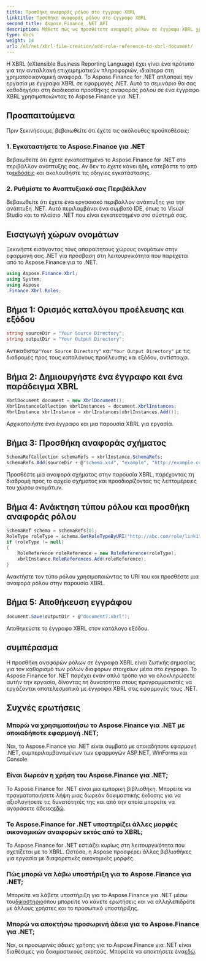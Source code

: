 ```yaml
---
title: Προσθήκη αναφοράς ρόλου στο έγγραφο XBRL
linktitle: Προσθήκη αναφοράς ρόλου στο έγγραφο XBRL
second_title: Aspose.Finance .NET API
description: Μάθετε πώς να προσθέτετε αναφορές ρόλων σε έγγραφα XBRL χρησιμοποιώντας το Aspose.Finance για .NET. Απλοποιήστε τις οικονομικές αναφορές στις εφαρμογές σας .NET με αυτό το σεμινάριο.
type: docs
weight: 14
url: /el/net/xbrl-file-creation/add-role-reference-to-xbrl-document/
---
```

Η XBRL (eXtensible Business Reporting Language) έχει γίνει ένα πρότυπο για την ανταλλαγή επιχειρηματικών πληροφοριών, ιδιαίτερα στη χρηματοοικονομική αναφορά. Το Aspose.Finance for .NET απλοποιεί την εργασία με έγγραφα XBRL σε εφαρμογές .NET. Αυτό το σεμινάριο θα σας καθοδηγήσει στη διαδικασία προσθήκης αναφοράς ρόλου σε ένα έγγραφο XBRL χρησιμοποιώντας το Aspose.Finance για .NET.
## Προαπαιτούμενα
Πριν ξεκινήσουμε, βεβαιωθείτε ότι έχετε τις ακόλουθες προϋποθέσεις:
### 1. Εγκαταστήστε το Aspose.Finance για .NET
Βεβαιωθείτε ότι έχετε εγκατεστημένο το Aspose.Finance for .NET στο περιβάλλον ανάπτυξης σας. Αν δεν το έχετε κάνει ήδη, κατεβάστε το από το[εκδόσεις](https://releases.aspose.com/finance/net/) και ακολουθήστε τις οδηγίες εγκατάστασης.
### 2. Ρυθμίστε το Αναπτυξιακό σας Περιβάλλον
Βεβαιωθείτε ότι έχετε ένα εργασιακό περιβάλλον ανάπτυξης για την ανάπτυξη .NET. Αυτό περιλαμβάνει ένα συμβατό IDE, όπως το Visual Studio και το πλαίσιο .NET που είναι εγκατεστημένο στο σύστημά σας.
## Εισαγωγή χώρων ονομάτων
Ξεκινήστε εισάγοντας τους απαραίτητους χώρους ονομάτων στην εφαρμογή σας .NET για πρόσβαση στη λειτουργικότητα που παρέχεται από το Aspose.Finance για το .NET.
```csharp
using Aspose.Finance.Xbrl;
using System;
using Aspose
.Finance.Xbrl.Roles;
```
## Βήμα 1: Ορισμός καταλόγου προέλευσης και εξόδου
```csharp
string sourceDir = "Your Source Directory";
string outputDir = "Your Output Directory";
```
 Αντικαθιστώ`"Your Source Directory"` και`"Your Output Directory"` με τις διαδρομές προς τους καταλόγους προέλευσης και εξόδου, αντίστοιχα.
## Βήμα 2: Δημιουργήστε ένα έγγραφο και ένα παράδειγμα XBRL
```csharp
XbrlDocument document = new XbrlDocument();
XbrlInstanceCollection xbrlInstances = document.XbrlInstances;
XbrlInstance xbrlInstance = xbrlInstances[xbrlInstances.Add()];
```
Αρχικοποιήστε ένα έγγραφο και μια παρουσία XBRL για εργασία.
## Βήμα 3: Προσθήκη αναφοράς σχήματος
```csharp
SchemaRefCollection schemaRefs = xbrlInstance.SchemaRefs;
schemaRefs.Add(sourceDir + @"schema.xsd", "example", "http://example.com/xbrl/taxonomy");
```
Προσθέστε μια αναφορά σχήματος στην παρουσία XBRL, παρέχοντας τη διαδρομή προς το αρχείο σχήματος και προσδιορίζοντας τις λεπτομέρειες του χώρου ονομάτων.
## Βήμα 4: Ανάκτηση τύπου ρόλου και προσθήκη αναφοράς ρόλου
```csharp
SchemaRef schema = schemaRefs[0];
RoleType roleType = schema.GetRoleTypeByURI("http://abc.com/role/link1");
if (roleType != null)
{
    RoleReference roleReference = new RoleReference(roleType);
    xbrlInstance.RoleReferences.Add(roleReference);
}
```
Ανακτήστε τον τύπο ρόλου χρησιμοποιώντας το URI του και προσθέστε μια αναφορά ρόλου στην παρουσία XBRL.
## Βήμα 5: Αποθήκευση εγγράφου
```csharp
document.Save(outputDir + @"document7.xbrl");
```
Αποθηκεύστε το έγγραφο XBRL στον κατάλογο εξόδου.
## συμπέρασμα
Η προσθήκη αναφορών ρόλων σε έγγραφα XBRL είναι ζωτικής σημασίας για τον καθορισμό των ρόλων διαφόρων στοιχείων μέσα στο έγγραφο. Το Aspose.Finance for .NET παρέχει έναν απλό τρόπο για να ολοκληρώσετε αυτήν την εργασία, δίνοντας τη δυνατότητα στους προγραμματιστές να εργάζονται αποτελεσματικά με έγγραφα XBRL στις εφαρμογές τους .NET.
## Συχνές ερωτήσεις
### Μπορώ να χρησιμοποιήσω το Aspose.Finance για .NET με οποιαδήποτε εφαρμογή .NET;
Ναι, το Aspose.Finance για .NET είναι συμβατό με οποιαδήποτε εφαρμογή .NET, συμπεριλαμβανομένων των εφαρμογών ASP.NET, WinForms και Console.
### Είναι δωρεάν η χρήση του Aspose.Finance για .NET;
 Το Aspose.Finance for .NET είναι μια εμπορική βιβλιοθήκη. Μπορείτε να πραγματοποιήσετε λήψη μιας δωρεάν δοκιμαστικής έκδοσης για να αξιολογήσετε τις δυνατότητές της και από την οποία μπορείτε να αγοράσετε άδειες[εδώ](https://purchase.aspose.com/buy).
### Το Aspose.Finance for .NET υποστηρίζει άλλες μορφές οικονομικών αναφορών εκτός από το XBRL;
Το Aspose.Finance for .NET εστιάζει κυρίως στη λειτουργικότητα που σχετίζεται με το XBRL. Ωστόσο, η Aspose προσφέρει άλλες βιβλιοθήκες για εργασία με διαφορετικές οικονομικές μορφές.
### Πώς μπορώ να λάβω υποστήριξη για το Aspose.Finance για .NET;
 Μπορείτε να λάβετε υποστήριξη για το Aspose.Finance για .NET μέσω του[δικαστήριο](https://forum.aspose.com/c/finance/43)όπου μπορείτε να κάνετε ερωτήσεις και να αλληλεπιδράτε με άλλους χρήστες και το προσωπικό υποστήριξης.
### Μπορώ να αποκτήσω προσωρινή άδεια για το Aspose.Finance για .NET;
 Ναι, οι προσωρινές άδειες χρήσης για το Aspose.Finance για .NET είναι διαθέσιμες για δοκιμαστικούς σκοπούς. Μπορείτε να αποκτήσετε ένα[εδώ](https://purchase.aspose.com/temporary-license/).